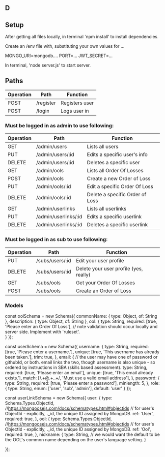 ## D

## Setup

After getting all files locally, in terminal 'npm install' to install dependencies.

Create an /env file with, substituting your own values for ...

MONGO_URI=mongodb....
PORT=...
JWT_SECRET=...

In terminal, 'node server.js' to start server.

## Paths

| Operation | Path | Function |
| --- | --- |---|
| POST | /register | Registers user |
| POST | /login | Logs user in |

### Must be logged in as admin to use following:

| Operation | Path | Function |
| --- | --- |---|
| GET | /admin/users | Lists all users |
| PUT | /admin/users/:id | Edits a specific user's info |
| DELETE | /admin/users/:id | Deletes a specific user |
| GET | /admin/ools | Lists all Order Of Losses |
| POST | /admin/ools | Create a new Order of Loss |
| PUT | /admin/ools/:id | Edit a specific Order Of Loss |
| DELETE | /admin/ools/:id | Delete a specific Order of Loss |
| GET | /admin/userlinks | Lists all userlinks |
| PUT | /admin/userlinks/:id | Edits a specific userlink |
| DELETE | /admin/userlinks/:id | Deletes a specific userlink

### Must be logged in as sub to use following:

| Operation | Path | Function |
| --- | --- |---|
| PUT | /subs/users/:id | Edit your user profile |
| DELETE | /subs/users/:id | Delete your user profile (yes, really) |
| GET | /subs/ools | Get your Order Of Losses |
| POST | /subs/ools | Create an Order of Loss |

### Models

const oolSchema = new Schema({
  commonName: {
    type: Object,
    of: String
  },
  description: {
    type: Object,
    of: String
  },
  ool: {
    type: String,
    required: [true, 'Please enter an Order Of Loss'], // note validation should occur locally and server side.  Implement with 'ruleset'.  
  }
});

const userSchema = new Schema({
  username: {
    type: String,
    required: [true, 'Please enter a username.'],
    unique: [true, 'This username has already been taken.'],
    trim: true,
  },
  email: { // the user may have one of password or githubId, or both.  email links the two, though username is also unique - so ordered by instructions in SBA (skills based assessment).
    type: String,
    required: [true, 'Please enter an email'],
    unique: [true, 'This email already exists.'],
    match: [/.+@.+\..+/, 'Must use a valid email address'],
  },
  password: {
    type: String,
    required: [true, 'Please enter a password'],
    minlength: 5,
  },
  role: {
    type: String,
    enum: ['user', 'sub', 'admin'],
    default: 'user'
  }
});

const userLinkSchema = new Schema({
  user: {
    type: Schema.Types.ObjectId,
    //https://mongoosejs.com/docs/schematypes.html#objectids
    // for user's ObjectId - explicitly, ._id, the unique ID assigned by MongoDB.
    ref: 'User',
    required: true,
  },
  ool: {
    type: Schema.Types.ObjectId,
    //https://mongoosejs.com/docs/schematypes.html#objectids
    // for user's ObjectId - explicitly, ._id, the unique ID assigned by MongoDB.
    ref: 'Ool',
    required: true,
  },
  nickname: {
    type: String, // we would want the default to be the OOL's common name depending on the user's language setting.
  }

});